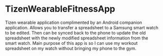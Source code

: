 # TizenWearableFitnessApp
Tizen wearable application complimented by an Android companion application. Allows you to transfer a spreadsheet to a Samsung smart watch to be edited. Then can be synced back to the phone to update the old spreadsheet with the newly modified spreadsheet information from the smart watch. Main purpose of this app is so I can use my workout spreadsheet on my watch without bringing my phone to the gym.
